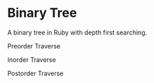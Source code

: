 Binary Tree
===========
A binary tree in Ruby with depth first searching.

Preorder Traverse

Inorder Traverse

Postorder Traverse
